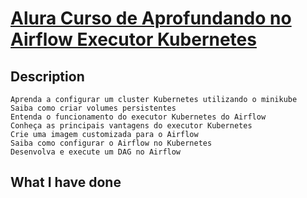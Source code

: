 # [Alura Curso de Aprofundando no Airflow Executor Kubernetes](https://cursos.alura.com.br/course/aprofundando-airflow-executor-kubernetes)

## Description
    Aprenda a configurar um cluster Kubernetes utilizando o minikube
    Saiba como criar volumes persistentes
    Entenda o funcionamento do executor Kubernetes do Airflow
    Conheça as principais vantagens do executor Kubernetes
    Crie uma imagem customizada para o Airflow
    Saiba como configurar o Airflow no Kubernetes
    Desenvolva e execute um DAG no Airflow

## What I have done
